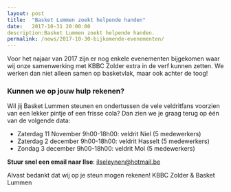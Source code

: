 ```yaml
---
layout: post
title:  "Basket Lummen zoekt helpende handen"
date:   2017-10-31 20:00:00
description:Basket Lummen zoekt helpende handen.
permalink: /news/2017-10-30-bijkomende-evenementen/
---
```

 
Voor het najaar van 2017 zijn er nog enkele evenementen bijgekomen waar wij onze samenwerking met KBBC Zolder extra in de verf kunnen zetten. We werken dan niet alleen samen op basketvlak, maar ook achter de toog!

### Kunnen we op jouw hulp rekenen?

Wil jij Basket Lummen steunen en ondertussen de vele veldritfans voorzien van een lekker pintje of een frisse cola? Dan zien we je graag terug op één van de volgende data:

 * Zaterdag 11 November 9h00-18h00: veldrit Niel (5 medewerkers)
 * Zaterdag 2 december 9h00-18h00: veldrit Hasselt (5 medewerkers)
 * Zondag 3 december 9h00-18h00: veldrit Mol (5 medewerkers)

**Stuur snel een email naar Ilse**: [ilseleynen@hotmail.be](mailto://ilseleynen@hotmail.be)

Alvast bedankt dat wij op je steun mogen rekenen!
KBBC Zolder & Basket Lummen
